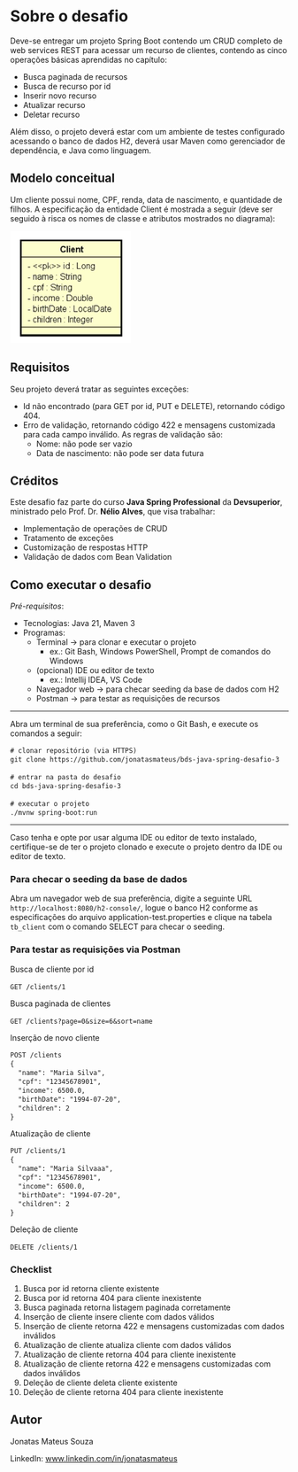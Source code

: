 # Sobre o desafio

Deve-se entregar um projeto Spring Boot contendo um CRUD completo de web services REST para acessar um recurso de clientes, contendo as cinco operações básicas aprendidas no capítulo:

- Busca paginada de recursos 
- Busca de recurso por id 
- Inserir novo recurso 
- Atualizar recurso 
- Deletar recurso

Além disso, o projeto deverá estar com um ambiente de testes configurado acessando o banco de dados H2, deverá usar Maven como gerenciador de dependência, e Java como linguagem.

## Modelo conceitual

Um cliente possui nome, CPF, renda, data de nascimento, e quantidade de filhos. A especificação da entidade Client é mostrada a seguir (deve ser seguido à risca os nomes de classe e atributos mostrados no diagrama):

![modelo conceitual](src/main/resources/assets/client-model.png)

## Requisitos

Seu projeto deverá tratar as seguintes exceções:

- Id não encontrado (para GET por id, PUT e DELETE), retornando código 404. 
- Erro de validação, retornando código 422 e mensagens customizada para cada campo inválido. As regras de validação são:
  - Nome: não pode ser vazio
  - Data de nascimento: não pode ser data futura

## Créditos

Este desafio faz parte do curso **Java Spring Professional** da **Devsuperior**, ministrado pelo Prof. Dr. **Nélio Alves**, que visa trabalhar:

- Implementação de operações de CRUD
- Tratamento de exceções
- Customização de respostas HTTP
- Validação de dados com Bean Validation

## Como executar o desafio

*Pré-requisitos*:

- Tecnologias: Java 21, Maven 3
- Programas:
    - Terminal → para clonar e executar o projeto
      - ex.: Git Bash, Windows PowerShell, Prompt de comandos do Windows
    - (opcional) IDE ou editor de texto
      - ex.: Intellij IDEA, VS Code
    - Navegador web → para checar seeding da base de dados com H2
    - Postman → para testar as requisições de recursos

---

Abra um terminal de sua preferência, como o Git Bash, e execute os comandos a seguir:

````
# clonar repositório (via HTTPS)
git clone https://github.com/jonatasmateus/bds-java-spring-desafio-3

# entrar na pasta do desafio
cd bds-java-spring-desafio-3

# executar o projeto
./mvnw spring-boot:run
````

---

Caso tenha e opte por usar alguma IDE ou editor de texto instalado, certifique-se de ter o projeto clonado e execute o projeto dentro da IDE ou editor de texto.

### Para checar o seeding da base de dados

Abra um navegador web de sua preferência, digite a seguinte URL `http://localhost:8080/h2-console/`, logue o banco H2 conforme as especificações do arquivo application-test.properties e clique na tabela `tb_client` com o comando SELECT para checar o seeding.

### Para testar as requisições via Postman

Busca de cliente por id

`GET /clients/1`

Busca paginada de clientes

`GET /clients?page=0&size=6&sort=name`

Inserção de novo cliente
```
POST /clients
{
  "name": "Maria Silva",
  "cpf": "12345678901",
  "income": 6500.0,
  "birthDate": "1994-07-20",
  "children": 2
}
```

Atualização de cliente

```
PUT /clients/1
{
  "name": "Maria Silvaaa",
  "cpf": "12345678901",
  "income": 6500.0,
  "birthDate": "1994-07-20",
  "children": 2
}
```

Deleção de cliente

`DELETE /clients/1`

### Checklist

1. Busca por id retorna cliente existente
2. Busca por id retorna 404 para cliente inexistente
3. Busca paginada retorna listagem paginada corretamente
4. Inserção de cliente insere cliente com dados válidos
5. Inserção de cliente retorna 422 e mensagens customizadas com dados inválidos
6. Atualização de cliente atualiza cliente com dados válidos
7. Atualização de cliente retorna 404 para cliente inexistente
8. Atualização de cliente retorna 422 e mensagens customizadas com dados inválidos
9. Deleção de cliente deleta cliente existente
10. Deleção de cliente retorna 404 para cliente inexistente

## Autor

Jonatas Mateus Souza

LinkedIn: www.linkedin.com/in/jonatasmateus 